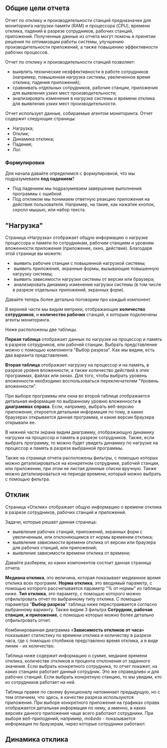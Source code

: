 ## Общие цели отчета
Отчет по отклику и производительности станций предназначен для мониторинга нагрузки памяти (RAM) и процессора (CPU), времени отклика, падений в разрезе сотрудников, рабочих станций, приложений. Полученные данные из отчета могут помочь в принятии решения по оптимизации работы системы, улучшению производительности приложений, а также повышению эффективности рабочих процессов.  

Отчет по отклику и производительности станций позволяет:  
- выявлять технические неэффективности в работе сотрудников (например, повышенная нагрузка системы, увеличенное время отклика, падения приложений);    
- сравнивать отдельных сотрудников, рабочие станции, приложения для выявления узких мест производительности;  
- анализировать изменения в нагрузке системы и времени отклика для выявления узких мест производительности. 

Отчет использует данные, собираемые агентом мониторинга. Отчет содержит следующие страницы: 
- Нагрузка;  
- Отклик; 
- Динамика отклика; 
- Падения; 
- Лог.
### Формулировки
Для начала давайте определимся с формулировкой, что мы подразумеваем **под падением**? 
- Под падением мы подразумеваем завершение выполнения программы с ошибкой
- Под откликом мы понимаем ответную реакцию приложения на действия пользователя. Например, на такие, как нажатие кнопок, скролл мышью, или набор текста.

## "Нагрузка"
Страница «Нагрузка» отображает общую информацию о нагрузке процессора и памяти по сотрудникам, рабочим станциям и уровням вложенности приложения (приложение, окно, действие).
Благодаря этой странице вы можете:
-  выявить рабочие станции с повышенной нагрузкой системы; 
-  выявить приложения, экранные формы, вызывающие повышенную нагрузку системы; 
-  выявить зависимости нагрузки системы от версии или браузера; 
-  анализировать динамику изменения нагрузки системы (в том числе в разрезе отдельных приложений, экранных форм).

Давайте теперь более детально поговорим про каждый компонент.

В верхней части мы видим метрики, отображающие **количество сотрудников**, и **количество рабочих** станций, к которым подключены агенты мониторинга.

Ниже расположены две таблицы.

**Первая таблица** отображает данные по нагрузке на процессор и память в разрезе сотрудников, или рабочей станции. Выбрать представление можно с помощью компонента "Выбор разреза". Как мы видим, есть два варианта представления.

**Вторая таблица** отображает нагрузку на процессор и на память, в разрезе уровня вложенности, а также количество действий в этих программах, файлах или окнах. Для того, чтобы выбрать уровень вложенности необходимо воспользоваться переключателем "Уровень вложенности".

При выборе программы или окна во второй таблице отображается детальная информация по выбранному уровню вложенности **в диаграммах справа**. Если, например, выбрать веб-версию приложения, откроется детальная информация по тому, в каких браузерах открывается данная программа, и какие версии браузера открывали ее.

В нижней части экрана видим диаграмму, отображающую динамику нагрузки на процессор и память в разрезе сотрудников.
Также, если выбрать программу, то можно будет увидеть динамику по нагрузке на процессор и память в разрезе выбранной программы.

Также на странице отчета расположены фильтры, с помощью которых можно детализироваться на конкретном сотруднике, рабочей станции, или приложении, при этом не листая длинные списки вручную.
Также можно детализироваться на периоде времени, который можно выбрать с помощью фильтра.

## Отклик
Страница «Отклик» отображает общую информацию о времени отклика в разрезе сотрудников, рабочих станций и приложений. 

Задачи, которые решает данная страница: 
- выявление рабочих станций, приложений, экранных форм с увеличенным, или отклоняющимся от нормы временем отклика; 
- выявление зависимости времени отклика от версии или браузера для рабочих станций,  или приложений; 
- выявление зависимости времени отклика от времени; 

Давайте разберем, из каких компонентов состоит данная страница отчета.

**Медиана отклика**, это величина, которая показывает медианное время отклика всех программ.
**Норма отклика**, это вводимый параметр, с помощью которого рассчитывается параметр "% от нормы" из таблицы ниже.
**Тип отклика**, это параметр, с помощью которого можно отфильтровать отчет по выбранному типу отклика.
С помощью параметра "**Выбор разреза**" таблица ниже перестраивается согласно выбранному варианту. 
Также видим 3 фильтра **Сотрудник, рабочая станция, и приложение**, с помощью которых можно более детально отфильтровать отчет.

Комбинированная диаграмма «**Зависимость откликов от часа**» показывает статистику по времени отклика и количеству в разрезе часа, где с помощью столбиков представлено время отклика, а в виде линии - их количество.

Таблица ниже содержит информацию о сумме, медиане времени отклика, количестве откликов и процента отклонения от заданного значения.
Если выбрать конкретного сотрудника, то отчет покажет, на каких станциях работает данный сотрудник. Это же справедливо и для рабочих станций. Если выбрать конкретную станцию, то мы увидим, кто из сотрудников работает на ней.

Таблица правее  по своему функционалу напоминает предыдущую, но с тем отличием, что здесь, в качестве разреза используются приложения. 
При выборе конкретного приложения на графиках справа отображается детальная информация по нему, а именно, в каких версиях данного приложения чаще всего работают сотрудники. 
При выборе веб-прилодений, например, *mobedo* - показывается информация по браузерам, через которые сотрудники работают.

## Динамика отклика




